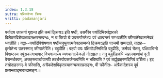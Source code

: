 ```yaml
---
index: 1.3.18
sutra: परिव्यवेभ्यः क्रियः
vritti: padamanjari
---
```


 पर्यादय उपसर्गा गृह्यन्त इति कथं ठ्क्रियःऽ इति षष्ठी, उसर्गैरेव पर्यादिभिरर्थद्वारको विशेषणविशेष्यभावलक्षणसम्बन्धः, न च क्रियो चे उपसर्गास्तेभ्यः परं धात्वन्तरं सम्भवतीति क्रीणातेरेवात्मनेपदं भवतीति। यद्वा--पर्यादिविशेषणाय षष्ठीमनुभूयात्मनेपदसम्बन्धे ठ्क्रियःऽइति पञ्चमी सम्पद्यते, तदाह--इत्येतेभ्य उतरस्मात् क्रीणातेरिति। बहुवीति। बहवो वयः पक्षिणोऽस्मिन्निति बहुव्रीहिः, कर्मपदं चैतत्, पक्षिवाचिनो विशब्दस्य नपुंसकत्वाभावाद् विभक्त्यास्य व्यवधानात्केवलो नोदाहृतः। ननु बहुव्रीहावपि जहत्स्वार्थायां वृतौ वेरानर्थक्यम्, अजहस्त्वार्थायामपि तदर्थस्योपसर्जनत्वमिति न भविष्यति ? एवं तर्ह्युदाहरणदिगियं दर्शिता। इद तत्रोदाहरणम्-वे क्रीणासि, अत्रैकदेशविकृतस्यानन्यत्वात्प्रसङ्गः, वी क्रीणीतः- अत्रैकादेशस्य पूर्वं प्रत्यन्तवद्भावात्प्रसङ्गः॥